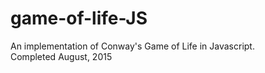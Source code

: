 # game-of-life-JS
An implementation of Conway's Game of Life in Javascript.  
Completed August, 2015
